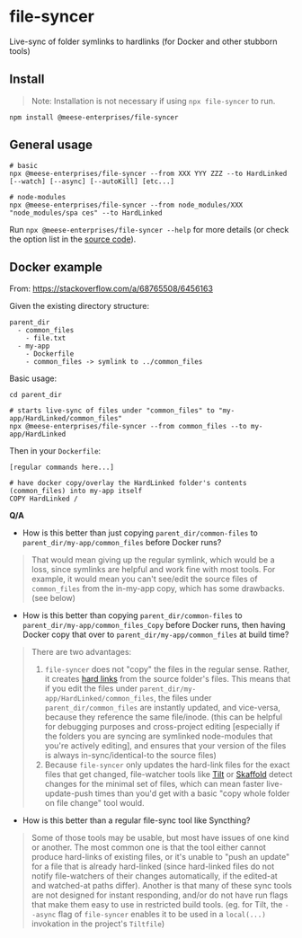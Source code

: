 # file-syncer

Live-sync of folder symlinks to hardlinks (for Docker and other stubborn tools)

## Install

> Note: Installation is not necessary if using `npx file-syncer` to run.

```shell
npm install @meese-enterprises/file-syncer
```

## General usage

```shell
# basic
npx @meese-enterprises/file-syncer --from XXX YYY ZZZ --to HardLinked [--watch] [--async] [--autoKill] [etc...]

# node-modules
npx @meese-enterprises/file-syncer --from node_modules/XXX "node_modules/spa ces" --to HardLinked
```

Run `npx @meese-enterprises/file-syncer --help` for more details (or check the option list in the [source code](https://github.com/meese-enterprises/file-syncer/blob/master/src/index.js)).

## Docker example

From: https://stackoverflow.com/a/68765508/6456163

Given the existing directory structure:

```shell
parent_dir
  - common_files
    - file.txt
  - my-app
    - Dockerfile
    - common_files -> symlink to ../common_files
```

Basic usage:

```shell
cd parent_dir

# starts live-sync of files under "common_files" to "my-app/HardLinked/common_files"
npx @meese-enterprises/file-syncer --from common_files --to my-app/HardLinked
```

Then in your `Dockerfile`:

```shell
[regular commands here...]

# have docker copy/overlay the HardLinked folder's contents (common_files) into my-app itself
COPY HardLinked /
```

**Q/A**

* How is this better than just copying `parent_dir/common-files` to `parent_dir/my-app/common_files` before Docker runs?
> That would mean giving up the regular symlink, which would be a loss, since symlinks are helpful and work fine with most tools. For example, it would mean you can't see/edit the source files of `common_files` from the in-my-app copy, which has some drawbacks. (see below)

* How is this better than copying `parent_dir/common-files` to `parent_dir/my-app/common_files_Copy` before Docker runs, then having Docker copy that over to `parent_dir/my-app/common_files` at build time?
> There are two advantages:
> 1) `file-syncer` does not "copy" the files in the regular sense. Rather, it creates [hard links](https://www.geeksforgeeks.org/soft-hard-links-unixlinux) from the source folder's files. This means that if you edit the files under `parent_dir/my-app/HardLinked/common_files`, the files under `parent_dir/common_files` are instantly updated, and vice-versa, because they reference the same file/inode. (this can be helpful for debugging purposes and cross-project editing [especially if the folders you are syncing are symlinked node-modules that you're actively editing], and ensures that your version of the files is always in-sync/identical-to the source files)
> 2) Because `file-syncer` only updates the hard-link files for the exact files that get changed, file-watcher tools like [Tilt](https://github.com/tilt-dev/tilt) or [Skaffold](https://github.com/GoogleContainerTools/skaffold) detect changes for the minimal set of files, which can mean faster live-update-push times than you'd get with a basic "copy whole folder on file change" tool would.

* How is this better than a regular file-sync tool like Syncthing?
> Some of those tools may be usable, but most have issues of one kind or another. The most common one is that the tool either cannot produce hard-links of existing files, or it's unable to "push an update" for a file that is already hard-linked (since hard-linked files do not notify file-watchers of their changes automatically, if the edited-at and watched-at paths differ). Another is that many of these sync tools are not designed for instant responding, and/or do not have run flags that make them easy to use in restricted build tools. (eg. for Tilt, the `--async` flag of `file-syncer` enables it to be used in a `local(...)` invokation in the project's `Tiltfile`)
